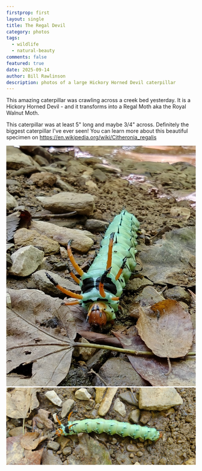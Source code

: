 ```yaml
---
firstprop: first
layout: single
title: The Regal Devil
category: photos
tags:
  - wildlife
  - natural-beauty
comments: false
featured: true
date: 2025-09-14
author: Bill Rawlinson
description: photos of a large Hickory Horned Devil caterpillar
---
```

This amazing caterpillar was crawling across a creek bed yesterday.  It is a Hickory Horned Devil - and it transforms into a Regal Moth aka the Royal Walnut Moth.  

This caterpillar was at least 5" long and maybe 3/4" across. Definitely the biggest caterpillar I've ever seen!  You can learn more about this beautiful specimen on https://en.wikipedia.org/wiki/Citheronia_regalis

![Caterpiller Face](/assets/images/devil-caterpiller-face.png)
![Caterpiller Body](/assets/images/devil-caterpiller-top-down.png)
